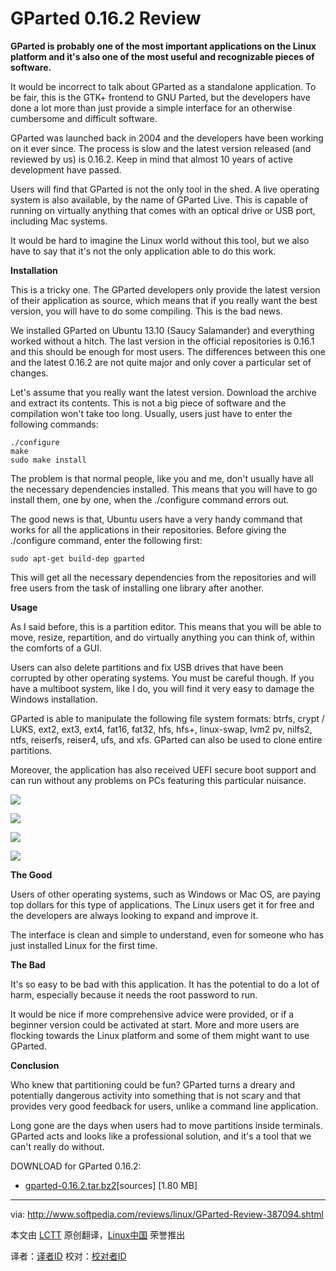 GParted 0.16.2 Review
================================================================================
**GParted is probably one of the most important applications on the Linux platform and it's also one of the most useful and recognizable pieces of software.**

It would be incorrect to talk about GParted as a standalone application. To be fair, this is the GTK+ frontend to GNU Parted, but the developers have done a lot more than just provide a simple interface for an otherwise cumbersome and difficult software.

GParted was launched back in 2004 and the developers have been working on it ever since. The process is slow and the latest version released (and reviewed by us) is 0.16.2. Keep in mind that almost 10 years of active development have passed.

Users will find that GParted is not the only tool in the shed. A live operating system is also available, by the name of GParted Live. This is capable of running on virtually anything that comes with an optical drive or USB port, including Mac systems.

It would be hard to imagine the Linux world without this tool, but we also have to say that it's not the only application able to do this work.

**Installation**

This is a tricky one. The GParted developers only provide the latest version of their application as source, which means that if you really want the best version, you will have to do some compiling. This is the bad news.

We installed GParted on Ubuntu 13.10 (Saucy Salamander) and everything worked without a hitch. The last version in the official repositories is 0.16.1 and this should be enough for most users. The differences between this one and the latest 0.16.2 are not quite major and only cover a particular set of changes.

Let's assume that you really want the latest version. Download the archive and extract its contents. This is not a big piece of software and the compilation won't take too long. Usually, users just have to enter the following commands:

    ./configure
    make
    sudo make install

The problem is that normal people, like you and me, don't usually have all the necessary dependencies installed. This means that you will have to go install them, one by one, when the ./configure command errors out.

The good news is that, Ubuntu users have a very handy command that works for all the applications in their repositories. Before giving the ./configure command, enter the following first:

    sudo apt-get build-dep gparted

This will get all the necessary dependencies from the repositories and will free users from the task of installing one library after another.

**Usage**

As I said before, this is a partition editor. This means that you will be able to move, resize, repartition, and do virtually anything you can think of, within the comforts of a GUI.

Users can also delete partitions and fix USB drives that have been corrupted by other operating systems. You must be careful though. If you have a multiboot system, like I do, you will find it very easy to damage the Windows installation.

GParted is able to manipulate the following file system formats: btrfs, crypt / LUKS, ext2, ext3, ext4, fat16, fat32, hfs, hfs+, linux-swap, lvm2 pv, nilfs2, ntfs, reiserfs, reiser4, ufs, and xfs. GParted can also be used to clone entire partitions.

Moreover, the application has also received UEFI secure boot support and can run without any problems on PCs featuring this particular nuisance.

![](http://i1-news.softpedia-static.com/images/news2/GParted-Review-387094-2.jpg)

![](http://i1-news.softpedia-static.com/images/news2/GParted-Review-387094-3.jpg)

![](http://i1-news.softpedia-static.com/images/news2/GParted-Review-387094-5.jpg)

![](http://i1-news.softpedia-static.com/images/news2/GParted-Review-387094-6.jpg)

**The Good**

Users of other operating systems, such as Windows or Mac OS, are paying top dollars for this type of applications. The Linux users get it for free and the developers are always looking to expand and improve it.

The interface is clean and simple to understand, even for someone who has just installed Linux for the first time.

**The Bad**

It's so easy to be bad with this application. It has the potential to do a lot of harm, especially because it needs the root password to run.

It would be nice if more comprehensive advice were provided, or if a beginner version could be activated at start. More and more users are flocking towards the Linux platform and some of them might want to use GParted.

**Conclusion**

Who knew that partitioning could be fun? GParted turns a dreary and potentially dangerous activity into something that is not scary and that provides very good feedback for users, unlike a command line application.

Long gone are the days when users had to move partitions inside terminals. GParted acts and looks like a professional solution, and it's a tool that we can't really do without.

DOWNLOAD for GParted 0.16.2:

- [gparted-0.16.2.tar.bz2][1][sources] [1.80 MB]

--------------------------------------------------------------------------------

via: http://www.softpedia.com/reviews/linux/GParted-Review-387094.shtml

本文由 [LCTT][] 原创翻译，[Linux中国][] 荣誉推出

译者：[译者ID][] 校对：[校对者ID][]

[LCTT]:https://github.com/LCTT/TranslateProject
[Linux中国]:http://linux.cn/portal.php
[译者ID]:http://linux.cn/space/译者ID
[校对者ID]:http://linux.cn/space/校对者ID

[1]:http://sourceforge.net/projects/gparted/files/gparted/gparted-0.16.2/gparted-0.16.2.tar.bz2/download